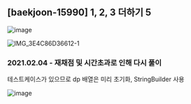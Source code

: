## [baekjoon-15990] 1, 2, 3 더하기 5

![image](https://user-images.githubusercontent.com/22045163/99809431-9e374880-2b85-11eb-8108-a22ebe22a9b0.png)

![IMG_3E4C86D36612-1](https://user-images.githubusercontent.com/22045163/99809685-fec68580-2b85-11eb-8791-f6e168364e23.jpeg)

### 2021.02.04 - 재채점 및 시간초과로 인해 다시 풀이

테스트케이스가 있으므로 dp 배열은 미리 초기화, StringBuilder 사용

![image](https://user-images.githubusercontent.com/22045163/106891625-5197ee00-672e-11eb-95cd-3e0f3ddda779.png)
